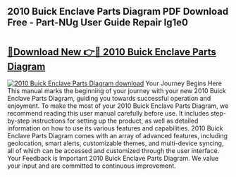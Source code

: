 ## 2010 Buick Enclave Parts Diagram PDF Download Free - Part-NUg User Guide Repair Ig1e0

# <h2><a href="http://dflnq2w.blite.top/?on=2010+Buick+Enclave+Parts+Diagram">🔗Download New 👉🔴 2010 Buick Enclave Parts Diagram</a></h2>

[![2010 Buick Enclave Parts Diagram download](https://i.imgur.com/lujVjoI.png)](http://dflnq2w.blite.top/?on=2010+Buick+Enclave+Parts+Diagram)
Your Journey Begins Here This manual marks the beginning of your journey with your new 2010 Buick Enclave Parts Diagram, guiding you towards successful operation and enjoyment. To make the most of your 2010 Buick Enclave Parts Diagram, we recommend reading this user manual carefully before use. It includes step-by-step instructions for setting up the product, as well as detailed information on how to use its various features and capabilities. 2010 Buick Enclave Parts Diagram comes with an array of advanced features, including geolocation, smart alerts, customizable themes, and multi-device syncing, all of which can be accessed and customized through the user interface. Your Feedback is Important 2010 Buick Enclave Parts Diagram. We value your input and are committed to continuous improvement.

